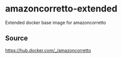 # amazoncorretto-extended
Extended docker base image for amazoncorretto


## Source
https://hub.docker.com/_/amazoncorretto
